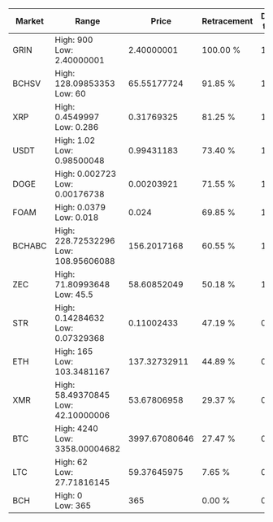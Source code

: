 | Market | Range | Price| Retracement | Doubles to 50% |
| --- | --- | --- | --- | --- |
| GRIN | High: 900<br />Low: 2.40000001 | 2.40000001 | 100.00 % | 188.00 |
| BCHSV | High: 128.09853353<br />Low: 60 | 65.55177724 | 91.85 % | 1.43 |
| XRP | High: 0.4549997<br />Low: 0.286 | 0.31769325 | 81.25 % | 1.17 |
| USDT | High: 1.02<br />Low: 0.98500048 | 0.99431183 | 73.40 % | 1.01 |
| DOGE | High: 0.002723<br />Low: 0.00176738 | 0.00203921 | 71.55 % | 1.10 |
| FOAM | High: 0.0379<br />Low: 0.018 | 0.024 | 69.85 % | 1.16 |
| BCHABC | High: 228.72532296<br />Low: 108.95606088 | 156.2017168 | 60.55 % | 1.08 |
| ZEC | High: 71.80993648<br />Low: 45.5 | 58.60852049 | 50.18 % | 1.00 |
| STR | High: 0.14284632<br />Low: 0.07329368 | 0.11002433 | 47.19 % | 0.00 |
| ETH | High: 165<br />Low: 103.3481167 | 137.32732911 | 44.89 % | 0.00 |
| XMR | High: 58.49370845<br />Low: 42.10000006 | 53.67806958 | 29.37 % | 0.00 |
| BTC | High: 4240<br />Low: 3358.00004682 | 3997.67080646 | 27.47 % | 0.00 |
| LTC | High: 62<br />Low: 27.71816145 | 59.37645975 | 7.65 % | 0.00 |
| BCH | High: 0<br />Low: 365 | 365 | 0.00 % | 0.00 |
